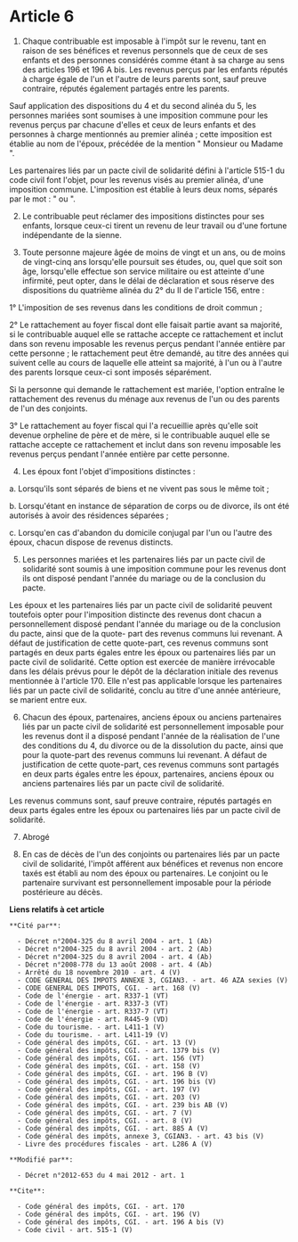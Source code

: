 # Article 6

1. Chaque contribuable est imposable à l'impôt sur le revenu, tant en raison de ses bénéfices et revenus personnels que de
ceux de ses enfants et des personnes considérés comme étant à sa charge au sens des articles 196 et 196 A bis. Les revenus
perçus par les enfants réputés à charge égale de l'un et l'autre de leurs parents sont, sauf preuve contraire, réputés
également partagés entre les parents. 

Sauf application des dispositions du 4 et du second alinéa du 5, les personnes mariées sont soumises à une imposition commune
pour les revenus perçus par chacune d'elles et ceux de leurs enfants et des personnes à charge mentionnés au premier alinéa ;
cette imposition est établie au nom de l'époux, précédée de la mention " Monsieur ou Madame ". 

Les partenaires liés par un pacte civil de solidarité défini à l'article 515-1 du code civil font l'objet, pour les revenus
visés au premier alinéa, d'une imposition commune. L'imposition est établie à leurs deux noms, séparés par le mot : " ou ". 

2. Le contribuable peut réclamer des impositions distinctes pour ses enfants, lorsque ceux-ci tirent un revenu de leur
travail ou d'une fortune indépendante de la sienne. 

3. Toute personne majeure âgée de moins de vingt et un ans, ou de moins de vingt-cinq ans lorsqu'elle poursuit ses études,
ou, quel que soit son âge, lorsqu'elle effectue son service militaire ou est atteinte d'une infirmité, peut opter, dans le
délai de déclaration et sous réserve des dispositions du quatrième alinéa du 2° du II de l'article 156, entre : 

1° L'imposition de ses revenus dans les conditions de droit commun ; 

2° Le rattachement au foyer fiscal dont elle faisait partie avant sa majorité, si le contribuable auquel elle se rattache
accepte ce rattachement et inclut dans son revenu imposable les revenus perçus pendant l'année entière par cette personne ;
le rattachement peut être demandé, au titre des années qui suivent celle au cours de laquelle elle atteint sa majorité, à
l'un ou à l'autre des parents lorsque ceux-ci sont imposés séparément. 

Si la personne qui demande le rattachement est mariée, l'option entraîne le rattachement des revenus du ménage aux revenus de
l'un ou des parents de l'un des conjoints. 

3° Le rattachement au foyer fiscal qui l'a recueillie après qu'elle soit devenue orpheline de père et de mère, si le
contribuable auquel elle se rattache accepte ce rattachement et inclut dans son revenu imposable les revenus perçus pendant
l'année entière par cette personne. 

4. Les époux font l'objet d'impositions distinctes : 

a. Lorsqu'ils sont séparés de biens et ne vivent pas sous le même toit ; 

b. Lorsqu'étant en instance de séparation de corps ou de divorce, ils ont été autorisés à avoir des résidences séparées ; 

c. Lorsqu'en cas d'abandon du domicile conjugal par l'un ou l'autre des époux, chacun dispose de revenus distincts. 

5. Les personnes mariées et les partenaires liés par un pacte civil de solidarité sont soumis à une imposition commune pour
les revenus dont ils ont disposé pendant l'année du mariage ou de la conclusion du pacte. 

Les époux et les partenaires liés par un pacte civil de solidarité peuvent toutefois opter pour l'imposition distincte des
revenus dont chacun a personnellement disposé pendant l'année du mariage ou de la conclusion du pacte, ainsi que de la quote-
part des revenus communs lui revenant. A défaut de justification de cette quote-part, ces revenus communs sont partagés en
deux parts égales entre les époux ou partenaires liés par un pacte civil de solidarité. Cette option est exercée de manière
irrévocable dans les délais prévus pour le dépôt de la déclaration initiale des revenus mentionnée à l'article 170. Elle
n'est pas applicable lorsque les partenaires liés par un pacte civil de solidarité, conclu au titre d'une année antérieure,
se marient entre eux. 

6. Chacun des époux, partenaires, anciens époux ou anciens partenaires liés par un pacte civil de solidarité est
personnellement imposable pour les revenus dont il a disposé pendant l'année de la réalisation de l'une des conditions du 4,
du divorce ou de la dissolution du pacte, ainsi que pour la quote-part des revenus communs lui revenant. A défaut de
justification de cette quote-part, ces revenus communs sont partagés en deux parts égales entre les époux, partenaires,
anciens époux ou anciens partenaires liés par un pacte civil de solidarité. 

Les revenus communs sont, sauf preuve contraire, réputés partagés en deux parts égales entre les époux ou partenaires liés
par un pacte civil de solidarité. 

7. Abrogé 

8. En cas de décès de l'un des conjoints ou partenaires liés par un pacte civil de solidarité, l'impôt afférent aux bénéfices
et revenus non encore taxés est établi au nom des époux ou partenaires. Le conjoint ou le partenaire survivant est
personnellement imposable pour la période postérieure au décès.

**Liens relatifs à cet article**

	**Cité par**:

	  - Décret n°2004-325 du 8 avril 2004 - art. 1 (Ab)
	  - Décret n°2004-325 du 8 avril 2004 - art. 2 (Ab)
	  - Décret n°2004-325 du 8 avril 2004 - art. 4 (Ab)
	  - Décret n°2008-778 du 13 août 2008 - art. 4 (Ab)
	  - Arrêté du 18 novembre 2010 - art. 4 (V)
	  - CODE GENERAL DES IMPOTS ANNEXE 3, CGIAN3. - art. 46 AZA sexies (V)
	  - CODE GENERAL DES IMPOTS, CGI. - art. 168 (V)
	  - Code de l'énergie - art. R337-1 (VT)
	  - Code de l'énergie - art. R337-3 (VT)
	  - Code de l'énergie - art. R337-7 (VT)
	  - Code de l'énergie - art. R445-9 (VD)
	  - Code du tourisme. - art. L411-1 (V)
	  - Code du tourisme. - art. L411-19 (V)
	  - Code général des impôts, CGI. - art. 13 (V)
	  - Code général des impôts, CGI. - art. 1379 bis (V)
	  - Code général des impôts, CGI. - art. 156 (VT)
	  - Code général des impôts, CGI. - art. 158 (V)
	  - Code général des impôts, CGI. - art. 196 B (V)
	  - Code général des impôts, CGI. - art. 196 bis (V)
	  - Code général des impôts, CGI. - art. 197 (V)
	  - Code général des impôts, CGI. - art. 203 (V)
	  - Code général des impôts, CGI. - art. 239 bis AB (V)
	  - Code général des impôts, CGI. - art. 7 (V)
	  - Code général des impôts, CGI. - art. 8 (V)
	  - Code général des impôts, CGI. - art. 885 A (V)
	  - Code général des impôts, annexe 3, CGIAN3. - art. 43 bis (V)
	  - Livre des procédures fiscales - art. L286 A (V)

	**Modifié par**:

	  - Décret n°2012-653 du 4 mai 2012 - art. 1

	**Cite**:

	  - Code général des impôts, CGI. - art. 170
	  - Code général des impôts, CGI. - art. 196 (V)
	  - Code général des impôts, CGI. - art. 196 A bis (V)
	  - Code civil - art. 515-1 (V)
